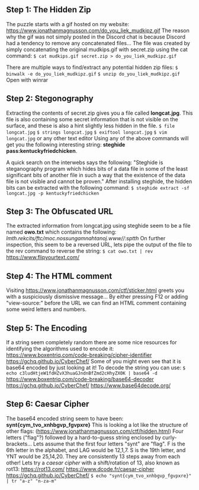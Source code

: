 ## Step 1: The Hidden Zip
The puzzle starts with a gif hosted on my website: <https://www.jonathanmagnusson.com/do_you_liek_mudkipz.gif>
The reason why the gif was not simply posted in the Discord chat is because Discord had a tendency to remove any concatenated files...
The file was created by simply concatenating the original mudkips.gif with secret.zip using the cat command:
``$ cat mudkips.gif secret.zip > do_you_liek_mudkipz.gif``

There are multiple ways to find/extract any potential hidden zip files:
``$ binwalk -e do_you_liek_mudkipz.gif``
``$ unzip do_you_liek_mudkipz.gif``
Open with winrar


## Step 2: Stegonography
Extracting the contents of secret.zip gives you a file called **longcat.jpg**.
This file is also containing some secret information that is not visible on the surface,
and these is also a hint slightly less hidden in the file.
``$ file longcat.jpg``
``$ strings longcat.jpg``
``$ exiftool longcat.jpg``
``$ vim longcat.jpg``
or any other text editor
Using any of the above commands will get you the following interesting string: **steghide pass:kentuckyfriedchicken**.

A quick search on the interwebs says the following:
"Steghide is steganography program which hides bits of a data file in some of the least significant bits of another file in such a way that the existence of the data file is not visible and cannot be proven."
After installing steghide, the hidden bits can be extracted with the following command:
``$ steghide extract -sf longcat.jpg -p kentuckyfriedchicken``


## Step 3: The Obfuscated URL
The extracted information from longcat.jpg using steghide seem to be a file named **owo.txt** which contains the following:
*lmth.rekcits/ftc/moc.nossungamnahtanoj.www//:sptth*
On further inspection, this seem to be a reversed URL, lets pipe the output of the file to the rev command to reverse the string:
``$ cat owo.txt | rev``
https://www.flipyourtext.com/


## Step 4: The HTML comment
Visiting <https://www.jonathanmagnusson.com/ctf/sticker.html> greets you with a suspiciously dismissive message... By either pressing F12 or adding "view-source:" before the URL we can find an HTML comment containing some weird letters and numbers.


## Step 5: The Encoding
If a string seem completely random there are some nice resources for identifying the algorithms used to encode it:
<https://www.boxentriq.com/code-breaking/cipher-identifier>
<https://gchq.github.io/CyberChef/>
Some of you might even see that it is base64 encoded by just looking at it!
To decode the string you can use:
``$ echo c3ludHtjeW1fdHZvX3huaGJndnBfZmd2cHhyZX0K | base64 -d``
<https://www.boxentriq.com/code-breaking/base64-decoder>
<https://gchq.github.io/CyberChef/>
<https://www.base64decode.org/>


## Step 6: Caesar Cipher
The base64 encoded string seem to have been: **synt{cym_tvo_xnhbgvp_fgvpxre}**
This is looking a lot like the structure of other flags:
(<https://www.jonathanmagnusson.com/ctf/hidden.html>)
Four letters ("flag"?) followed by a hard-to-guess string enclosed by curly-brackets...
Lets assume that the first four letters "synt" are "flag".
F is the 6th letter in the alphabet, and LAG would be 12,1,7.
S is the 19th letter, and YNT would be 25,14,20.
They are consistently 13 steps away from each other!
Lets try a *caesar cipher* with a shift/rotation of 13, also known as rot13:
<https://rot13.com/>
<https://www.dcode.fr/caesar-cipher>
<https://gchq.github.io/CyberChef/>
``$ echo "synt{cym_tvo_xnhbgvp_fgvpxre}" | tr "a-z" "n-za-m"``


